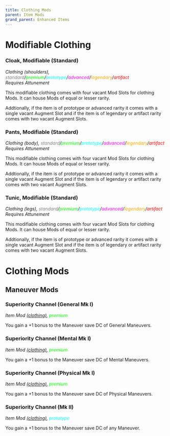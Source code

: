 ```yaml
---
title: Clothing Mods
parent: Item Mods
grand_parent: Enhanced Items
---
```


# Modifiable Clothing

### Cloak, Modifiable (Standard)
*Clothing (shoulders), <font style="color:gray">standard</font>/<font style="color:lime">premium</font>/<font style="color:cyan">prototype</font>/<font style="color:fuchsia">advanced</font>/<font style="color:orange">legendary</font>/<font style="color:red">artifact</font>*
<br> *Requires Attunement*

This modifiable clothing comes with four vacant Mod Slots for clothing Mods. It can house Mods of equal or lesser rarity. 

Addtionally, if the item is of prototype or advanced rarity it comes with a single vacant Augment Slot and if the item is of legendary or artifact rarity comes with two vacant Augment Slots.

### Pants, Modifiable (Standard)
*Clothing (body), <font style="color:gray">standard</font>/<font style="color:lime">premium</font>/<font style="color:cyan">prototype</font>/<font style="color:fuchsia">advanced</font>/<font style="color:orange">legendary</font>/<font style="color:red">artifact</font>*
<br> *Requires Attunement*

This modifiable clothing comes with four vacant Mod Slots for clothing Mods. It can house Mods of equal or lesser rarity. 

Addtionally, if the item is of prototype or advanced rarity it comes with a single vacant Augment Slot and if the item is of legendary or artifact rarity comes with two vacant Augment Slots.

### Tunic, Modifiable (Standard)
*Clothing (legs), <font style="color:gray">standard</font>/<font style="color:lime">premium</font>/<font style="color:cyan">prototype</font>/<font style="color:fuchsia">advanced</font>/<font style="color:orange">legendary</font>/<font style="color:red">artifact</font>*
<br> *Requires Attunement*

This modifiable clothing comes with four vacant Mod Slots for clothing Mods. It can house Mods of equal or lesser rarity. 

Addtionally, if the item is of prototype or advanced rarity it comes with a single vacant Augment Slot and if the item is of legendary or artifact rarity comes with two vacant Augment Slots.

# Clothing Mods

## Maneuver Mods

### Superiority Channel (General Mk I)
*Item Mod [(clothing)](), <font style="color:lime">premium</font>*

You gain a +1 bonus to the Maneuver save DC of General Maneuvers.

### Superiority Channel (Mental Mk I)
*Item Mod [(clothing)](), <font style="color:lime">premium</font>*

You gain a +1 bonus to the Maneuver save DC of Mental Maneuvers.

### Superiority Channel (Physical Mk I)
*Item Mod [(clothing)](), <font style="color:lime">premium</font>*

You gain a +1 bonus to the Maneuver save DC of Physical Maneuvers.

### Superiority Channel (Mk II)
*Item Mod [(clothing)](), <font style="color:cyan">prototype</font>*

You gain a +1 bonus to the Maneuver save DC of any Maneuver.

